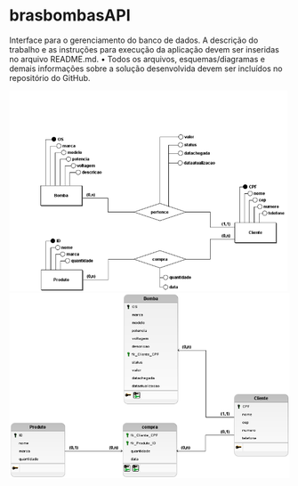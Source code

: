 # brasbombasAPI
Interface para o gerenciamento do banco de dados.
A descrição do trabalho e as instruções para execução da aplicação devem ser 
inseridas no arquivo README.md. 
• Todos os arquivos, esquemas/diagramas e demais informações sobre a solução 
desenvolvida devem ser incluídos no repositório do GitHub. 

<img src = "Diagramas/Brasbombasconceitual.png" width="500px">      <img src = "Diagramas/Brasbombaslogico.png" width="550ppx">
